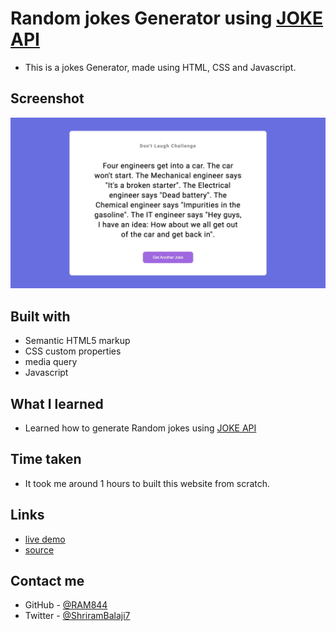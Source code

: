 # Random jokes Generator using [JOKE API](https://jokeapi.dev/)

- This is a jokes Generator, made using HTML, CSS and Javascript.

## Screenshot

 ![screenshot](./screenshot.jpeg)


## Built with

- Semantic HTML5 markup
- CSS custom properties
- media query
- Javascript


## What I learned
- Learned how to generate Random jokes using [JOKE API](https://jokeapi.dev/)

## Time taken
- It took me around 1 hours to built this website from scratch.

## Links
- [live demo]()
- [source]()


## Contact me
- GitHub - [@RAM844](https://github.com/RAM844)
- Twitter - [@ShriramBalaji7](https://www.twitter.com/ShriramBalaji7)



